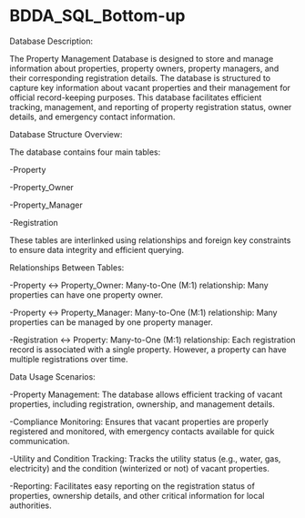 # BDDA_SQL_Bottom-up

Database Description:

The Property Management Database is designed to store and manage information about properties, property owners, property managers, and their corresponding registration details. The database is structured to capture key information about vacant properties and their management for official record-keeping purposes. This database facilitates efficient tracking, management, and reporting of property registration status, owner details, and emergency contact information.

Database Structure Overview:

The database contains four main tables:

-Property

-Property_Owner

-Property_Manager

-Registration

These tables are interlinked using relationships and foreign key constraints to ensure data integrity and efficient querying.

Relationships Between Tables:

-Property ↔ Property_Owner: Many-to-One (M:1) relationship: Many properties can have one property owner.

-Property ↔ Property_Manager: Many-to-One (M:1) relationship: Many properties can be managed by one property manager.

-Registration ↔ Property: Many-to-One (M:1) relationship: Each registration record is associated with a single property. However, a property can have multiple registrations over time.

Data Usage Scenarios:

-Property Management: The database allows efficient tracking of vacant properties, including registration, ownership, and management details.

-Compliance Monitoring: Ensures that vacant properties are properly registered and monitored, with emergency contacts available for quick communication.

-Utility and Condition Tracking: Tracks the utility status (e.g., water, gas, electricity) and the condition (winterized or not) of vacant properties.

-Reporting: Facilitates easy reporting on the registration status of properties, ownership details, and other critical information for local authorities.
